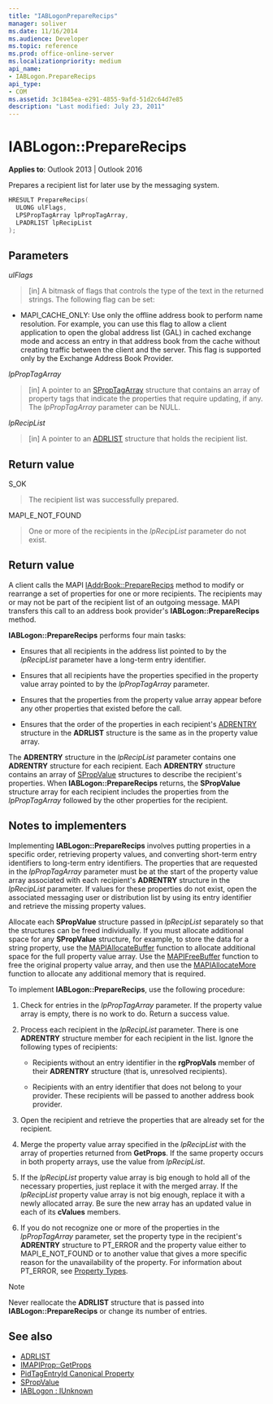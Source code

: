 ```yaml
---
title: "IABLogonPrepareRecips"
manager: soliver
ms.date: 11/16/2014
ms.audience: Developer
ms.topic: reference
ms.prod: office-online-server
ms.localizationpriority: medium
api_name:
- IABLogon.PrepareRecips
api_type:
- COM
ms.assetid: 3c1845ea-e291-4855-9afd-51d2c64d7e85
description: "Last modified: July 23, 2011"
---
```


# IABLogon::PrepareRecips

**Applies to**: Outlook 2013 | Outlook 2016 
  
Prepares a recipient list for later use by the messaging system.
  
```cpp
HRESULT PrepareRecips(
  ULONG ulFlags,
  LPSPropTagArray lpPropTagArray,
  LPADRLIST lpRecipList
);
```

## Parameters

_ulFlags_
  
> [in] A bitmask of flags that controls the type of the text in the returned strings. The following flag can be set:
    
  - MAPI_CACHE_ONLY: Use only the offline address book to perform name resolution. For example, you can use this flag to allow a client application to open the global address list (GAL) in cached exchange mode and access an entry in that address book from the cache without creating traffic between the client and the server. This flag is supported only by the Exchange Address Book Provider.
    
_lpPropTagArray_
  
> [in] A pointer to an [SPropTagArray](sproptagarray.md) structure that contains an array of property tags that indicate the properties that require updating, if any. The  _lpPropTagArray_ parameter can be NULL. 
    
_lpRecipList_
  
> [in] A pointer to an [ADRLIST](adrlist.md) structure that holds the recipient list. 
    
## Return value

S_OK 
  
> The recipient list was successfully prepared.
    
MAPI_E_NOT_FOUND 
  
> One or more of the recipients in the  _lpRecipList_ parameter do not exist. 
    
## Return value

A client calls the MAPI [IAddrBook::PrepareRecips](iaddrbook-preparerecips.md) method to modify or rearrange a set of properties for one or more recipients. The recipients may or may not be part of the recipient list of an outgoing message. MAPI transfers this call to an address book provider's **IABLogon::PrepareRecips** method. 
  
**IABLogon::PrepareRecips** performs four main tasks: 
  
- Ensures that all recipients in the address list pointed to by the  _lpRecipList_ parameter have a long-term entry identifier. 
    
- Ensures that all recipients have the properties specified in the property value array pointed to by the  _lpPropTagArray_ parameter. 
    
- Ensures that the properties from the property value array appear before any other properties that existed before the call.
    
- Ensures that the order of the properties in each recipient's [ADRENTRY](adrentry.md) structure in the **ADRLIST** structure is the same as in the property value array. 
    
The **ADRENTRY** structure in the  _lpRecipList_ parameter contains one **ADRENTRY** structure for each recipient. Each **ADRENTRY** structure contains an array of [SPropValue](spropvalue.md) structures to describe the recipient's properties. When **IABLogon::PrepareRecips** returns, the **SPropValue** structure array for each recipient includes the properties from the  _lpPropTagArray_ followed by the other properties for the recipient. 
  
## Notes to implementers

Implementing **IABLogon::PrepareRecips** involves putting properties in a specific order, retrieving property values, and converting short-term entry identifiers to long-term entry identifiers. The properties that are requested in the  _lpPropTagArray_ parameter must be at the start of the property value array associated with each recipient's **ADRENTRY** structure in the  _lpRecipList_ parameter. If values for these properties do not exist, open the associated messaging user or distribution list by using its entry identifier and retrieve the missing property values. 
  
Allocate each **SPropValue** structure passed in  _lpRecipList_ separately so that the structures can be freed individually. If you must allocate additional space for any **SPropValue** structure, for example, to store the data for a string property, use the [MAPIAllocateBuffer](mapiallocatebuffer.md) function to allocate additional space for the full property value array. Use the [MAPIFreeBuffer](mapifreebuffer.md) function to free the original property value array, and then use the [MAPIAllocateMore](mapiallocatemore.md) function to allocate any additional memory that is required. 
  
To implement **IABLogon::PrepareRecips**, use the following procedure:
  
1. Check for entries in the  _lpPropTagArray_ parameter. If the property value array is empty, there is no work to do. Return a success value. 
    
2. Process each recipient in the  _lpRecipList_ parameter. There is one **ADRENTRY** structure member for each recipient in the list. Ignore the following types of recipients: 
    
   - Recipients without an entry identifier in the **rgPropVals** member of their **ADRENTRY** structure (that is, unresolved recipients). 
    
   - Recipients with an entry identifier that does not belong to your provider. These recipients will be passed to another address book provider.
    
3. Open the recipient and retrieve the properties that are already set for the recipient.
    
4. Merge the property value array specified in the  _lpRecipList_ with the array of properties returned from **GetProps**. If the same property occurs in both property arrays, use the value from  _lpRecipList_.
    
5. If the  _lpRecipList_ property value array is big enough to hold all of the necessary properties, just replace it with the merged array. If the  _lpRecipList_ property value array is not big enough, replace it with a newly allocated array. Be sure the new array has an updated value in each of its **cValues** members. 
    
6. If you do not recognize one or more of the properties in the  _lpPropTagArray_ parameter, set the property type in the recipient's **ADRENTRY** structure to PT_ERROR and the property value either to MAPI_E_NOT_FOUND or to another value that gives a more specific reason for the unavailability of the property. For information about PT_ERROR, see [Property Types](property-types.md).
    
> [!NOTE]
> Never reallocate the **ADRLIST** structure that is passed into **IABLogon::PrepareRecips** or change its number of entries. 
  
## See also

- [ADRLIST](adrlist.md)
- [IMAPIProp::GetProps](imapiprop-getprops.md)
- [PidTagEntryId Canonical Property](pidtagentryid-canonical-property.md)
- [SPropValue](spropvalue.md)
- [IABLogon : IUnknown](iablogoniunknown.md)

